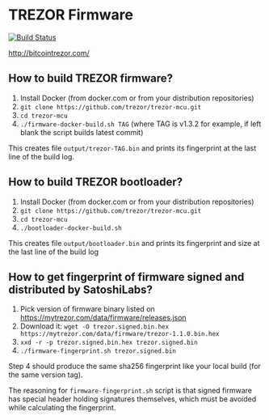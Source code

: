 TREZOR Firmware
===============

[![Build Status](https://travis-ci.org/trezor/trezor-mcu.svg?branch=master)](https://travis-ci.org/trezor/trezor-mcu)

http://bitcointrezor.com/

How to build TREZOR firmware?
-----------------------------

1. Install Docker (from docker.com or from your distribution repositories)
2. `git clone https://github.com/trezor/trezor-mcu.git`
3. `cd trezor-mcu`
4. `./firmware-docker-build.sh TAG` (where TAG is v1.3.2 for example, if left blank the script builds latest commit)

This creates file `output/trezor-TAG.bin` and prints its fingerprint at the last line of the build log.

How to build TREZOR bootloader?
-----------------------------

1. Install Docker (from docker.com or from your distribution repositories)
2. `git clone https://github.com/trezor/trezor-mcu.git`
3. `cd trezor-mcu`
4. `./bootloader-docker-build.sh`

This creates file `output/bootloader.bin` and prints its fingerprint and size at the last line of the build log

How to get fingerprint of firmware signed and distributed by SatoshiLabs?
-------------------------------------------------------------------------

1. Pick version of firmware binary listed on https://mytrezor.com/data/firmware/releases.json
2. Download it: `wget -O trezor.signed.bin.hex https://mytrezor.com/data/firmware/trezor-1.1.0.bin.hex`
3. `xxd -r -p trezor.signed.bin.hex trezor.signed.bin`
4. `./firmware-fingerprint.sh trezor.signed.bin`

Step 4 should produce the same sha256 fingerprint like your local build (for the same version tag).

The reasoning for `firmware-fingerprint.sh` script is that signed firmware has special header holding signatures themselves, which must be avoided while calculating the fingerprint.
